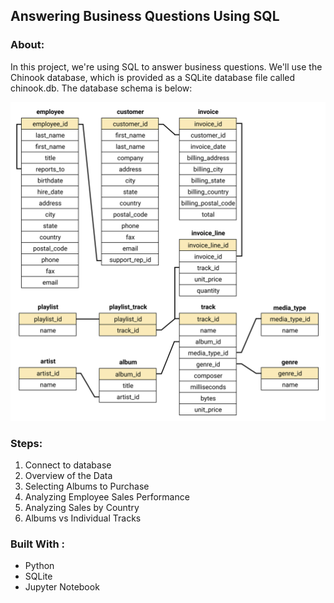 ## Answering Business Questions Using SQL

### About:

In this project, we're using SQL to answer business questions. We'll use the Chinook database, which is provided as a SQLite database file called chinook.db. The database schema is below:

<img src="chinook-schema.svg" width="800">

### Steps:

  1. Connect to database
  2. Overview of the Data
  3. Selecting Albums to Purchase
  4. Analyzing Employee Sales Performance
  5. Analyzing Sales by Country
  6. Albums vs Individual Tracks

### Built With :

  * Python  
  * SQLite 
  * Jupyter Notebook
